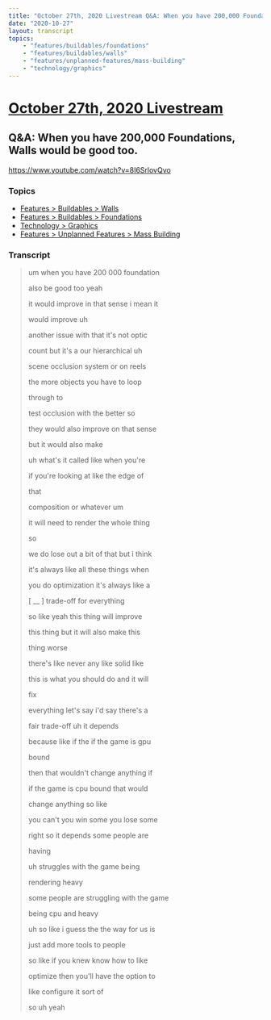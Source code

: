 ```yaml
---
title: "October 27th, 2020 Livestream Q&A: When you have 200,000 Foundations, Walls would be good too."
date: "2020-10-27"
layout: transcript
topics:
    - "features/buildables/foundations"
    - "features/buildables/walls"
    - "features/unplanned-features/mass-building"
    - "technology/graphics"
---
```

# [October 27th, 2020 Livestream](../2020-10-27.md)
## Q&A: When you have 200,000 Foundations, Walls would be good too.
https://www.youtube.com/watch?v=8I6SrlovQvo

### Topics
* [Features > Buildables > Walls](../topics/features/buildables/walls.md)
* [Features > Buildables > Foundations](../topics/features/buildables/foundations.md)
* [Technology > Graphics](../topics/technology/graphics.md)
* [Features > Unplanned Features > Mass Building](../topics/features/unplanned-features/mass-building.md)

### Transcript

> um when you have 200 000 foundation
> 
> also be good too yeah
> 
> it would improve in that sense i mean it
> 
> would improve uh
> 
> another issue with that it's not optic
> 
> count but it's a our hierarchical uh
> 
> scene occlusion system or on reels
> 
> the more objects you have to loop
> 
> through to
> 
> test occlusion with the better so
> 
> they would also improve on that sense
> 
> but it would also make
> 
> uh what's it called like when you're
> 
> if you're looking at like the edge of
> 
> that
> 
> composition or whatever um
> 
> it will need to render the whole thing
> 
> so
> 
> we do lose out a bit of that but i think
> 
> it's always like all these things when
> 
> you do optimization it's always like a
> 
> [ __ ] trade-off for everything
> 
> so like yeah this thing will improve
> 
> this thing but it will also make this
> 
> thing worse
> 
> there's like never any like solid like
> 
> this is what you should do and it will
> 
> fix
> 
> everything let's say i'd say there's a
> 
> fair trade-off uh it depends
> 
> because like if the if the game is gpu
> 
> bound
> 
> then that wouldn't change anything if
> 
> if the game is cpu bound that would
> 
> change anything so like
> 
> you can't you win some you lose some
> 
> right so it depends some people are
> 
> having
> 
> uh struggles with the game being
> 
> rendering heavy
> 
> some people are struggling with the game
> 
> being cpu and heavy
> 
> uh so like i guess the the way for us is
> 
> just add more tools to people
> 
> so like if you knew know how to like
> 
> optimize then you'll have the option to
> 
> like configure it sort of
> 
> so uh yeah
> 
